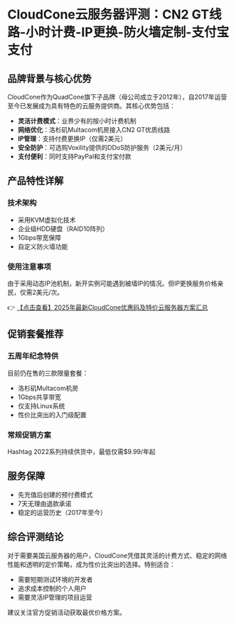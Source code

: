 # CloudCone云服务器评测：CN2 GT线路-小时计费-IP更换-防火墙定制-支付宝支付

## 品牌背景与核心优势

CloudCone作为QuadCone旗下子品牌（母公司成立于2012年），自2017年运营至今已发展成为具有特色的云服务提供商。其核心优势包括：

- **灵活计费模式**：业界少有的按小时计费机制
- **网络优化**：洛杉矶Multacom机房接入CN2 GT优质线路
- **IP管理**：支持付费更换IP（仅需2美元）
- **安全防护**：可选购Voxility提供的DDoS防护服务（2美元/月）
- **支付便利**：同时支持PayPal和支付宝付款

## 产品特性详解

### 技术架构
- 采用KVM虚拟化技术
- 企业级HDD硬盘（RAID10阵列）
- 1Gbps带宽保障
- 自定义防火墙功能

### 使用注意事项
由于采用动态IP池机制，新开实例可能遇到被墙IP的情况。但IP更换服务价格亲民，仅需2美元/次。

👉 [【点击查看】2025年最新CloudCone优惠码及特价云服务器方案汇总](https://bit.ly/Cloudcone)

## 促销套餐推荐

### 五周年纪念特供
目前仍在售的三款限量套餐：
- 洛杉矶Multacom机房
- 1Gbps共享带宽
- 仅支持Linux系统
- 性价比突出的入门级配置

### 常规促销方案
Hashtag 2022系列持续供货中，最低仅需$9.99/年起

## 服务保障
- 先充值后创建的预付费模式
- 7天无理由退款承诺
- 稳定的运营历史（2017年至今）

## 综合评测结论

对于需要美国云服务器的用户，CloudCone凭借其灵活的计费方式、稳定的网络性能和透明的定价策略，成为性价比突出的选择。特别适合：
- 需要短期测试环境的开发者
- 追求成本控制的个人用户
- 需要灵活IP管理的项目运营

建议关注官方促销活动获取最优价格方案。